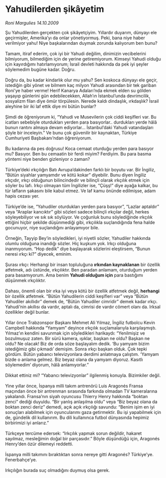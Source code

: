 # Yahudilerden şikâyetim

*Roni Margulies 14.10.2009*

<div class="taraf_structure_2col_1zq">
<div class="margen_n">



 <p>Şu Yahudilerden gerçekten çok şikâyetçiyim. Yıllardır duyarım, dünyayı ele geçirmişler, Amerika’yı da onlar yönetiyormuş. Peki, bana niye haber verilmiyor yahu! Niye başkalarından duymak zorunda kalıyorum ben bunu? <br/><br/>Tamam, itiraf ederim, çok iyi bir Yahudi değilim, dinimizin vecibelerini bilmiyorum, bilmediğim için de yerine getiremiyorum. Kimseyi Yahudi olduğu için kayırdığımı hatırlamıyorum; İsrail devleti hakkında da pek iyi şeyler söylemedim bugüne kadar. Doğru. <br/><br/>Doğru da, bu kadar kindarlık olur mu yahu? Sen koskoca dünyayı ele geçir, istediğin gibi yönet ve bilmem kaç milyon Yahudi arasından bir tek gariban Roni’ye haber verme! Herif Kanarya Adaları’nda ekmek elden su gölden yaşayıp günlerini gün edebilecekken, Allah’ın İstanbul’unda devrimcilik, sosyalizm filan diye ömür törpülesin. Nerede kaldı dindaşlık, ırkdaşlık? İsrail aleyhine bir iki laf ettik diye mi bütün bunlar? <br/><br/>Şimdi de öğreniyorum ki, “Yahudi ve Musevilerin çok ciddi keşifleri var. Bu icatları sebebiyle oturdukları yerden para basıyorlar.. durdukları yerde hâlâ bunun rantını almaya devam ediyorlar... İstanbul’daki Yahudi vatandaşları şöyle bir inceleyin.” Ve bunu çok güvenilir bir kaynaktan, Türkiye Cumhuriyeti Başbakanı’ndan öğreniyorum. <br/><br/>Bu kadarına da pes doğrusu! Koca cemaat oturduğu yerden para basıyor mu? Basıyor. Ben bu cemaatin bir ferdi miyim? Ferdiyim. Bu para basma yöntemi niye benden gizleniyor o zaman? <br/><br/>Türkiye’deki ırkçılığın Batı Avrupa’dakinden farklı bir boyutu var. Bir İngiliz, “Bütün siyahlar yamyamdır ve kötü kokar” diyebilir. Bunu diyen İngiliz ırkçıdır, ırkçı olduğunun bilincindedir ve bilinçli olarak ırkçılık etmek için söyler bu lafı. Irkçı olmayan tüm İngilizler ise, “Çüşş!” diye ayağa kalkar, bu tür lafların şakasını bile kabul etmez. Ve laf kamu önünde edilmişse, adam hapis cezası yer. <br/><br/>Türkiye’de ise, “Yahudiler oturdukları yerden para basıyor”, “Lazlar aptaldır” veya “Araplar kancıktır” gibi sözleri sadece bilinçli ırkçılar değil, herkes söyleyebiliyor ve sık sık söylüyor. Ve çoğunluk bunu söylediğinde ırkçılık ettiğini hiçbir şekilde düşünmediği gibi, ırkçılıkla suçlandığında fena halde gocunuyor, niye suçlandığını anlayamıyor bile. <br/><br/>Örneğin, Tayyip Bey’in söyledikleri, iyi niyetli sözler, Yahudiler hakkında olumlu olduğuna inandığı sözler. Hiç kuşkum yok. Irkçı olduğuna inanmıyorum. “Hop dedik” diye başlayarak sözlerini eleştirsem, “Bunun neresi ırkçı ki?” diyecek, eminim. <br/><br/>Şurası ırkçı: Herhangi bir insan topluluğuna <b>ırkından kaynaklanan</b> bir özellik atfetmek, adı üstünde, ırkçılıktır. Ben paradan anlamam, oturduğum yerden para basamıyorum. Ama benim <b>Yahudi olduğum için</b> para bastığımı düşünmek ırkçılıktır. <br/><br/>Dahası, önemli olan bir ırka iyi veya kötü bir özellik atfetmek değil, <b>herhangi</b> bir özellik atfetmek. “Bütün Yahudilerin ciddi keşifleri var” veya “Bütün Yahudiler akıllıdır” demek de, “Bütün Yahudiler cimridir” demek kadar ırkçı. Yahudi’nin akıllısı da vardır, aptalı da, cimrisi de vardır cömert olanı da. Irksal özellikler değil bunlar. <br/><br/>Yıllar önce Trabzonspor Başkanı Mehmet Ali Yılmaz, İngiliz futbolcu Kevin Campbell hakkında “Yamyam” deyince ırkçılık suçlamalarıyla karşılaşmıştı. Yılmaz’ın kendini savunmak için söyledikleri harikaydı: “Yenilmişiz ve bozulmuşuz zaten. Bir sürü kamera, ışıklar, başkan ne oldu? Başkan ne oldu? Ne olacak! Biz de orda söze başlayalım dedik. ‘Bu yamyam bizim istediğimiz gibi çıkmadı’ demişim. Sonra ırkçı başkan olduk. Çok tepki gördüm. Bütün yabancı televizyonlara derdimi anlatmaya çalıştım. ‘Yamyam bizde o anlama gelmez. Biz beyaz olana da yamyam diyoruz. Kasıtlı söylemedim’ diyorum, hâlâ anlamıyorlar.” <br/><br/>Dikkat ettiniz mi? “Yabancı televizyonlar” ilgilenmiş konuyla. Bizimkiler değil. <br/><br/>Yine yıllar önce, İspanya milli takım antrenörü Luis Aragonés Fransa maçından önce bir antrenman sırasında farkında olmadan TV kameralarına yakalandı. Fransa’nın siyah oyuncusu Thierry Henry hakkında “boktan zenci” dediği duyuldu. “Bir yanlış anlaşılma oldu” veya “Biz beyaz olana da boktan zenci deriz” demedi, açık açık ırkçılığı savundu: “Benim işim en iyi sonuçları alabilmek için oyuncularımı gaza getirmektir. Bu işi yapabilmek için de, gündelik dil kullanırım. Bu dili kullanınca futbol dünyasında hepimiz birbirimizi iyi anlarız.” <br/><br/>Türkçeye tercüme edersek: “Irkçılık yapmak sorun değildir, hakaret sayılmaz, mesleğimin doğal bir parçasıdır.” Böyle düşündüğü için, Aragonés Henry’den özür dilemeyi reddetti. <br/><br/>İspanya milli takımını bıraktıktan sonra nereye gitti Aragonés? Türkiye’ye. Fenerbahçe’ye. <br/><br/>Irkçılığın burada suç olmadığını duymuş olsa gerek.</p>
<br/>
<br/>
<br/>



<br/>


<div id="taraf_not">
</div>

</div>


</div>
